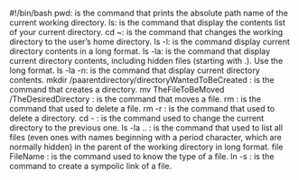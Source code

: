 #!/bin/bash
pwd: is the command that prints the absolute path name of the current working directory.
ls: is the command that display the contents list of your current directory.
cd ~: is the command that changes the working directory to the user’s home directory.
ls -l: is the command display current directory contents in a long format.
ls -la: is the command that display current directory contents, including hidden files (starting with .). Use the long format.
ls -la -n: is the command that display current directory contents.
mkdir /paarentdirectory/directoryWantedToBeCreated : is the command that creates a directory.
mv TheFileToBeMoved /TheDesiredDirectory : is the command that moves a file.
rm : is the command that used to delete a file.
rm -r : is the command that used to delete a directory.
cd - : is the command used to change the current directory to the previous one.
ls -la .. : is the command that used to list all files (even ones with names beginning with a period character, which are normally hidden) in the parent of the working directory in long format.
file FileName : is the command used to know the type of a file.
ln -s : is the command to create a sympolic link of a file.
